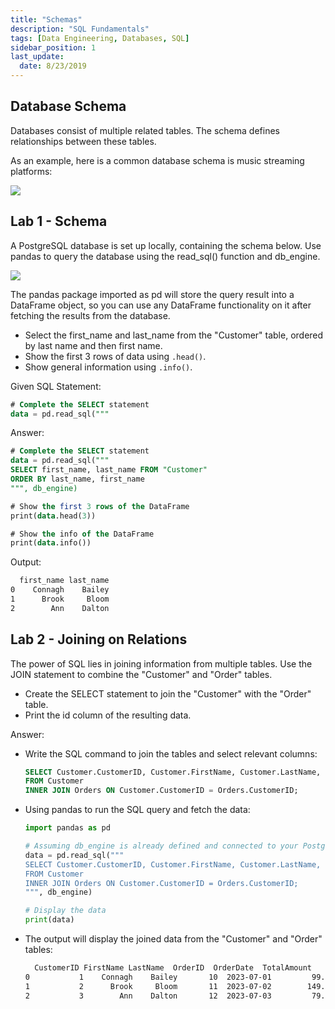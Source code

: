 ```yaml
---
title: "Schemas"
description: "SQL Fundamentals"
tags: [Data Engineering, Databases, SQL]
sidebar_position: 1
last_update:
  date: 8/23/2019
---
```


## Database Schema

Databases consist of multiple related tables. The schema defines relationships between these tables.

As an example, here is a common database schema is music streaming platforms:

<div class="img-center"> 

![](/img/docs/sql-db-schema-example.png)

</div>



## Lab 1 - Schema

A PostgreSQL database is set up locally, containing the schema below. Use pandas to query the database using the read_sql() function and db_engine.


<div class="img-center">

![](/img/docs/schema-lab-diag.png)

</div>

The pandas package imported as pd will store the query result into a DataFrame object, so you can use any DataFrame functionality on it after fetching the results from the database.

- Select the first_name and last_name from the "Customer" table, ordered by last name and then first name.
- Show the first 3 rows of data using `.head()`.
- Show general information using `.info()`.

Given SQL Statement:

```sql
# Complete the SELECT statement
data = pd.read_sql("""
```

Answer:

```sql
# Complete the SELECT statement
data = pd.read_sql("""
SELECT first_name, last_name FROM "Customer"
ORDER BY last_name, first_name
""", db_engine)

# Show the first 3 rows of the DataFrame
print(data.head(3))

# Show the info of the DataFrame
print(data.info())
```

Output:

```bash
  first_name last_name
0    Connagh    Bailey
1      Brook     Bloom
2        Ann    Dalton
```

## Lab 2 - Joining on Relations

The power of SQL lies in joining information from multiple tables. Use the JOIN statement to combine the "Customer" and "Order" tables.

- Create the SELECT statement to join the "Customer" with the "Order" table.
- Print the id column of the resulting data.

Answer: 

- Write the SQL command to join the tables and select relevant columns:

  ```sql
  SELECT Customer.CustomerID, Customer.FirstName, Customer.LastName, Orders.OrderID, Orders.OrderDate, Orders.TotalAmount
  FROM Customer
  INNER JOIN Orders ON Customer.CustomerID = Orders.CustomerID;
  ```

- Using pandas to run the SQL query and fetch the data:

  ```python
  import pandas as pd

  # Assuming db_engine is already defined and connected to your PostgreSQL database
  data = pd.read_sql("""
  SELECT Customer.CustomerID, Customer.FirstName, Customer.LastName, Orders.OrderID, Orders.OrderDate, Orders.TotalAmount
  FROM Customer
  INNER JOIN Orders ON Customer.CustomerID = Orders.CustomerID;
  """, db_engine)

  # Display the data
  print(data)
  ```

- The output will display the joined data from the "Customer" and "Order" tables:

  ```bash
    CustomerID FirstName LastName  OrderID  OrderDate  TotalAmount
  0           1    Connagh    Bailey       10  2023-07-01         99.99
  1           2      Brook     Bloom       11  2023-07-02        149.99
  2           3        Ann    Dalton       12  2023-07-03         79.99
  ```

